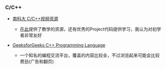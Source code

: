 ### C/C++

- [南科大 C/C++视频资源](https://www.bilibili.com/video/BV1Vf4y1P7pq/)
    - [在此](https://github.com/ShiqiYu/CPP)提供了教学的资源，还有优秀的Project代码提供学习，我认为对初学者非常友好

- [GeeksforGeeks C++ Programming Language](https://www.geeksforgeeks.org/c-plus-plus/)  
    - 一个知名的编程交流平台，覆盖的内容比较全，不过浏览起来可能会比较费劲(广告和翻页)